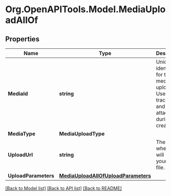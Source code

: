 
# Org.OpenAPITools.Model.MediaUploadAllOf

## Properties

Name | Type | Description | Notes
------------ | ------------- | ------------- | -------------
**MediaId** | **string** | Unique identifier for this media upload. Used to track status and for attaching during Pin creation. | [optional] 
**MediaType** | **MediaUploadType** |  | [optional] 
**UploadUrl** | **string** | The URL where you will POST your media file. | [optional] 
**UploadParameters** | [**MediaUploadAllOfUploadParameters**](MediaUploadAllOfUploadParameters.md) |  | [optional] 

[[Back to Model list]](../README.md#documentation-for-models)
[[Back to API list]](../README.md#documentation-for-api-endpoints)
[[Back to README]](../README.md)


